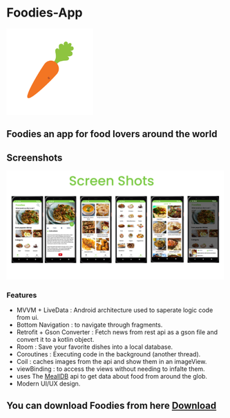 # Foodies-App
<img src="https://github.com/MathRoda/Foodies-App/blob/master/Foodies/carrot.png" width="200" />
<h2>Foodies an app for food lovers around the world </h2>


## Screenshots
<img src="https://github.com/MathRoda/Foodies-App/blob/master/Foodies/screenshots.png" width="1000" />

### Features
- MVVM + LiveData : Android architecture used to saperate logic code from ui.
- Bottom Navigation : to navigate through fragments.
- Retrofit + Gson Converter : Fetch news from rest api as a gson file and convert it to a kotlin object.
- Room : Save your favorite dishes into a local database.
- Coroutines : Executing code in the background (another thread).
- Coil : caches images from the api and show them in an imageView.
- viewBinding : to access the views without needing to infalte them.
- uses The [MeallDB](https://www.themealdb.com/api.php) api to get data about food from around the glob.
- Modern UI/UX design.

## You can download Foodies from here [Download](https://github.com/MathRoda/QR-Creator-App/releases/tag/v1.1.0)

